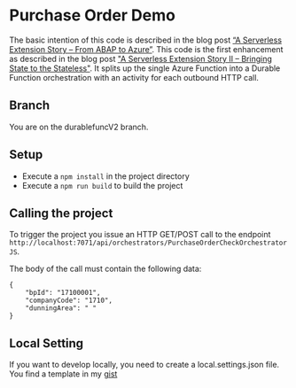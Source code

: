 # Purchase Order Demo
The basic intention of this code is described in the blog post [“A Serverless Extension Story – From ABAP to Azure”](https://blogs.sap.com/2019/12/09/a-serverless-extension-story-from-abap-to-azure/). 
This code is the first enhancement as described in the blog post ["A Serverless Extension Story II – Bringing State to the Stateless"](https://blogs.sap.com/2020/02/17/a-serverless-extension-story-ii-bringing-state-to-the-stateless/). It splits up the single Azure Function into a Durable Function orchestration with an activity for each outbound HTTP call. 
## Branch
You are on the durablefuncV2 branch.
## Setup
* Execute a `npm install` in the project directory
* Execute a `npm run build` to build the project
## Calling the project
To trigger the  project you issue an HTTP GET/POST call to the endpoint ` http://localhost:7071/api/orchestrators/PurchaseOrderCheckOrchestratorJS`.

The body of the call must contain the following data:
```
{
	"bpId": "17100001",
	"companyCode": "1710",
	"dunningArea": " "
}
```
## Local Setting
If you want to develop locally, you need to create a local.settings.json file. You find a template in my [gist](https://gist.github.com/lechnerc77/2da9c96d902cc554ce8250f202cb7f5b)